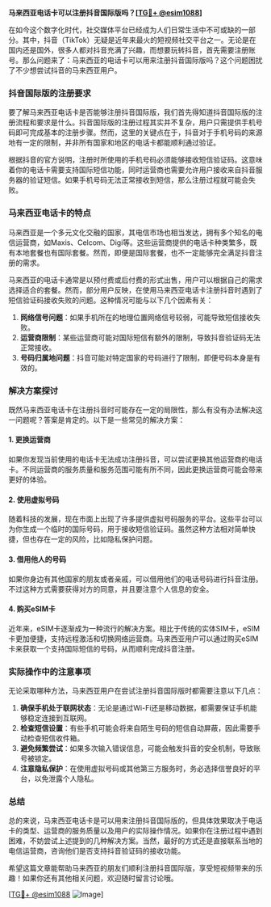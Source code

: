 **马来西亚电话卡可以注册抖音国际版吗？[[TG💪+ @esim1088](https://t.me/s/esim1088)]**

在如今这个数字化时代，社交媒体平台已经成为人们日常生活中不可或缺的一部分。其中，抖音（TikTok）无疑是近年来最火的短视频社交平台之一。无论是在国内还是国外，很多人都对抖音充满了兴趣，而想要玩转抖音，首先需要注册账号。那么问题来了：马来西亚的电话卡可以用来注册抖音国际版吗？这个问题困扰了不少想尝试抖音的马来西亚用户。

### 抖音国际版的注册要求

要了解马来西亚电话卡是否能够注册抖音国际版，我们首先得知道抖音国际版的注册流程和要求是什么。抖音国际版的注册过程其实并不复杂，用户只需提供手机号码即可完成基本的注册步骤。然而，这里的关键点在于，抖音对于手机号码的来源地有一定的限制，并非所有国家和地区的电话卡都能顺利通过验证。

根据抖音的官方说明，注册时所使用的手机号码必须能够接收短信验证码。这意味着你的电话卡需要支持国际短信功能，同时运营商也需要允许用户接收来自抖音服务器的验证短信。如果手机号码无法正常接收到短信，那么注册过程就可能会失败。

### 马来西亚电话卡的特点

马来西亚是一个多元文化交融的国家，其电信市场也相当发达，拥有多个知名的电信运营商，如Maxis、Celcom、Digi等。这些运营商提供的电话卡种类繁多，既有本地套餐也有国际套餐。然而，即便是国际套餐，也不一定能够完全满足抖音注册的需求。

马来西亚的电话卡通常是以预付费或后付费的形式出售，用户可以根据自己的需求选择适合的套餐。然而，部分用户反映，在使用马来西亚电话卡注册抖音时遇到了短信验证码接收失败的问题。这种情况可能与以下几个因素有关：

1. **网络信号问题**：如果手机所在的地理位置网络信号较弱，可能导致短信接收失败。
2. **运营商限制**：某些运营商可能对国际短信有额外的限制，导致抖音验证码无法正常接收。
3. **号码归属地问题**：抖音可能对特定国家的号码进行了限制，即便号码本身是有效的。

### 解决方案探讨

既然马来西亚电话卡在注册抖音时可能存在一定的局限性，那么有没有办法解决这一问题呢？答案是肯定的。以下是一些常见的解决方案：

#### 1. 更换运营商
如果你发现当前使用的电话卡无法成功注册抖音，可以尝试更换其他运营商的电话卡。不同运营商的服务质量和服务范围可能有所不同，因此更换运营商可能会带来更好的体验。

#### 2. 使用虚拟号码
随着科技的发展，现在市面上出现了许多提供虚拟号码服务的平台。这些平台可以为你生成一个临时的国际号码，用于接收短信验证码。虽然这种方法相对简单快捷，但也存在一定的风险，比如隐私保护问题。

#### 3. 借用他人的号码
如果你身边有其他国家的朋友或者亲戚，可以借用他们的电话号码进行抖音注册。不过这种方式需要获得对方的同意，并且要注意个人信息的安全。

#### 4. 购买eSIM卡
近年来，eSIM卡逐渐成为一种流行的解决方案。相比于传统的实体SIM卡，eSIM卡更加便捷，支持远程激活和切换网络运营商。马来西亚用户可以通过购买eSIM卡来获取一个支持国际短信的号码，从而顺利完成抖音注册。

### 实际操作中的注意事项

无论采取哪种方法，马来西亚用户在尝试注册抖音国际版时都需要注意以下几点：

1. **确保手机处于联网状态**：无论是通过Wi-Fi还是移动数据，都需要保证手机能够稳定连接到互联网。
2. **检查短信设置**：有些手机可能会将来自陌生号码的短信自动屏蔽，因此需要手动检查短信收件箱。
3. **避免频繁尝试**：如果多次输入错误信息，可能会触发抖音的安全机制，导致账号被锁定。
4. **注意隐私保护**：在使用虚拟号码或其他第三方服务时，务必选择信誉良好的平台，以免泄露个人隐私。

### 总结

总的来说，马来西亚电话卡是可以用来注册抖音国际版的，但具体效果取决于电话卡的类型、运营商的服务质量以及用户的实际操作情况。如果你在注册过程中遇到困难，不妨尝试上述提到的几种解决方案。当然，最好的方式还是直接联系当地的电信运营商，咨询他们是否支持抖音验证码的接收功能。

希望这篇文章能帮助马来西亚的朋友们顺利注册抖音国际版，享受短视频带来的乐趣！如果你还有其他相关问题，欢迎随时留言讨论哦。

[[TG💪+ @esim1088](https://t.me/s/esim1088) ![Image](https://i.postimg.cc/4NQfJmqS/Snipaste-2025-05-13-00-14-12.png)]